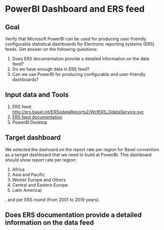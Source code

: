 # PowerBI Dashboard and ERS feed

## Goal

Verify that Microsoft PowerBI can be used for producing user-friendly configurable statistical dashboards for Electronic reporting systems (ERS) feeds.
Get answer on the following questions:
1. Does ERS documentation provide a detailed information on the data feed?
2. Do we have enough data in ERS feed?
3. Can we use PowerBI for producing configurable and user-friendly dashboards?

## Input data and Tools
1. ERS feed: http://ers.basel.int/ERSodataReports2/WcfERS_OdataService.svc
2. [ERS feed documentation](Generic%20ODATA%20Feeds%20documentación%20V3%20-%20EN.pdf)
3. PowerBI Desktop

## Target dashboard
We selected the dashoard on the report rate per region for Basel convention as a tarrget dashboard that we need to build at PowerBI. This dashboard should show report rate per region:
1. Africa
2. Asia and Pacific
3. Wester Europe and Others
4. Central and Eastern Europe
5. Latin America)

, and per ERS round (from 2001 to 2019 years).  

##  Does ERS documentation provide a detailed information on the data feed


